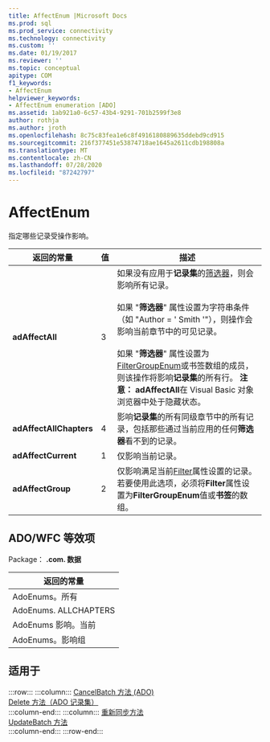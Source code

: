 ```yaml
---
title: AffectEnum |Microsoft Docs
ms.prod: sql
ms.prod_service: connectivity
ms.technology: connectivity
ms.custom: ''
ms.date: 01/19/2017
ms.reviewer: ''
ms.topic: conceptual
apitype: COM
f1_keywords:
- AffectEnum
helpviewer_keywords:
- AffectEnum enumeration [ADO]
ms.assetid: 1ab921a0-6c57-43b4-9291-701b2599f3e8
author: rothja
ms.author: jroth
ms.openlocfilehash: 8c75c83fea1e6c8f4916180889635ddebd9cd915
ms.sourcegitcommit: 216f377451e53874718ae1645a2611cdb198808a
ms.translationtype: MT
ms.contentlocale: zh-CN
ms.lasthandoff: 07/28/2020
ms.locfileid: "87242797"
---
```

# <a name="affectenum"></a>AffectEnum
指定哪些记录受操作影响。  
  
|返回的常量|值|描述|  
|--------------|-----------|-----------------|  
|**adAffectAll**|3|如果没有应用于**记录集**的[筛选器](../../../ado/reference/ado-api/filter-property.md)，则会影响所有记录。<br /><br /> 如果 "**筛选器**" 属性设置为字符串条件（如 "Author = ' Smith '"），则操作会影响当前章节中的可见记录。<br /><br /> 如果 "**筛选器**" 属性设置为[FilterGroupEnum](../../../ado/reference/ado-api/filtergroupenum.md)或书签数组的成员，则该操作将影响**记录集**的所有行。 **注意： adAffectAll**在 Visual Basic 对象浏览器中处于隐藏状态。|  
|**adAffectAllChapters**|4|影响**记录集**的所有同级章节中的所有记录，包括那些通过当前应用的任何**筛选器**看不到的记录。|  
|**adAffectCurrent**|1|仅影响当前记录。|  
|**adAffectGroup**|2|仅影响满足当前[Filter](../../../ado/reference/ado-api/filter-property.md)属性设置的记录。 若要使用此选项，必须将**Filter**属性设置为**FilterGroupEnum**值或**书签**的数组。|  
  
## <a name="adowfc-equivalent"></a>ADO/WFC 等效项  
 Package： **.com. 数据**  
  
|返回的常量|  
|--------------|  
|AdoEnums。所有|  
|AdoEnums. ALLCHAPTERS|  
|AdoEnums 影响。当前|  
|AdoEnums。影响组|  
  
## <a name="applies-to"></a>适用于  

:::row:::
    :::column:::
        [CancelBatch 方法 (ADO)](../../../ado/reference/ado-api/cancelbatch-method-ado.md)  
        [Delete 方法（ADO 记录集）](../../../ado/reference/ado-api/delete-method-ado-recordset.md)  
    :::column-end:::
    :::column:::
        [重新同步方法](../../../ado/reference/ado-api/resync-method.md)  
        [UpdateBatch 方法](../../../ado/reference/ado-api/updatebatch-method.md)  
    :::column-end:::
:::row-end:::
